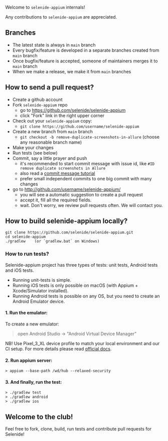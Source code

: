Welcome to `selenide-appium` internals!

Any contributions to `selenide-appium` are appreciated.  

## Branches
- The latest state is always in `main` branch
- Every bugfix/feature is developed in a separate branches created from `main` branch
- Once bugfix/feature is accepted, someone of maintainers merges it to `main` branch
- When we make a release, we make it from `main` branches

## How to send a pull request?
- Create a github account
- Fork `selenide-appium` repo  
  - go to https://github.com/selenide/selenide-appium
  - click "Fork" link in the right upper corner
- Check out your `selenide-appium` copy:  
  - `git clone https://github.com/username/selenide-appium`
- Create a new branch from `main` branch
  - `git checkout -b remove-duplicate-screenshots-in-allure`   (choose any reasonable branch name)
- Make your changes
- Run tests (see below)
- Commit, say a little prayer and push
  - it's recommended to start commit message with issue id, like `#ID remove duplicate screenshots in Allure`
  - also read a [commit message tutorial](https://chris.beams.io/posts/git-commit/)
  - prefer small independent commits to one big commit with many changes
- go to http://github.com/username/selenide-appium/
  - you will see a automatic suggestion to create a pull request
  - accept it, fill all the required fields.
  - wait. Don't worry, we review pull requests often. We will contact you.  


## How to build selenide-appium locally?

```
git clone https://github.com/selenide/selenide-appium.git
cd selenide-appium
./gradlew    (or `gradlew.bat` on Windows)
```

### How to run tests?
Selenide-appium project has three types of tests: unit tests, Android tests and iOS tests.
* Running unit-tests is simple.
* Running iOS tests is only possible on macOS (with Appium + Xcode/Simulator installed).
* Running Android tests is possible on any OS, but you need to create an Android Emulator device.

#### 1. Run the emulator:

To create a new emulator:
> open Android Studio -> "Android Virtual Device Manager"

NB! Use Pixel_3_XL device profile to match your local environment and our CI setup.
For more details please read [official docs](https://developer.android.com/studio/run/managing-avds).
#### 2. Run appium server:
```
> appium --base-path /wd/hub --relaxed-security
```

#### 3. And finally, run the test:
```
> ./gradlew test
> ./gradlew android
> ./gradlew ios
```

## Welcome to the club!
Feel free to fork, clone, build, run tests and contribute pull requests for Selenide!

